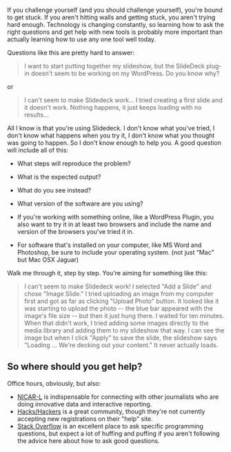 If you challenge yourself (and you should challenge yourself), you're bound to get stuck. If you aren't hitting walls and getting stuck, you aren't trying hard enough. Technology is changing constantly, so learning how to ask the right questions and get help with new tools is probably more important than actually learning how to use any one tool well today. <!--more-->

Questions like this are pretty hard to answer:

> I want to start putting together my slideshow, but the SlideDeck plug-in doesn't seem to be working on my WordPress. Do you know why?

or

> I can't seem to make Slidedeck work... I tried creating a first slide and it doesn't work. Nothing happens, it just keeps loading with no results...

All I know is that you're using Slidedeck. I don't know what you've tried, I don't know what happens when you try it, I don't know what you thought was going to happen. So I don't know enough to help you. A good question will include all of this:

*   What steps will reproduce the problem?
*   What is the expected output?
*   What do you see instead?
*   What version of the software are you using?

*   If you're working with something online, like a WordPress Plugin, you also want to try it in at least two browsers and include the name and version of the browsers you've tried it in.
*   For software that's installed on your computer, like MS Word and Photoshop, be sure to include your operating system. (not just “Mac” but Mac OSX Jaguar)

Walk me through it, step by step. You're aiming for something like this:

> I can't seem to make Slidedeck work! I selected "Add a Slide" and chose "Image Slide." I tried uploading an image from my computer first and got as far as clicking "Upload Photo" button. It looked like it was starting to upload the photo -- the blue bar appeared with the image's file size -- but then it just hung there. I waited for ten minutes. When that didn't work, I tried adding some images directly to the media library and adding them to my slideshow that way. I can see the image but when I click "Apply" to save the slide, the slideshow says "Loading ... We're decking out your content." It never actually loads.

## So where should you get help?

Office hours, obviously, but also:

*   [NICAR-L][1] is indispensable for connecting with other journalists who are doing innovative data and interactive reporting. 
*   [Hacks/Hackers][2] is a great community, though they're not currently accepting new registrations on their "help" site. 
*   [Stack Overflow][3] is an excellent place to ask specific programming questions, but expect a lot of huffing and puffing if you aren't following the advice here about how to ask good questions.

 [1]: http://www.ire.org/resource-center/listservs/subscribe-nicar-l/
 [2]: http://help.hackshackers.com
 [3]: http://stackoverflow.com
